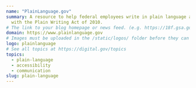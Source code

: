 ```yaml
---
name: "PlainLanguage.gov"
summary: A resource to help federal employees write in plain language and comply
  with the Plain Writing Act of 2010.
# The link to your blog homepage or news feed. (e.g. https://18f.gsa.gov/)
domain: https://www.plainlanguage.gov
# Images must be uploaded in the /static/logos/ folder before they can be used here.
logo: plainlanguage
# See all topics at https://digital.gov/topics
topics:
  - plain-language
  - accessibility
  - communication
slug: plain-language
---
```

